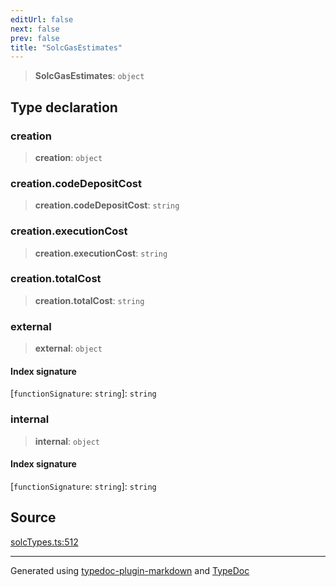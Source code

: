 ```yaml
---
editUrl: false
next: false
prev: false
title: "SolcGasEstimates"
---
```


> **SolcGasEstimates**: `object`

## Type declaration

### creation

> **creation**: `object`

### creation.codeDepositCost

> **creation.codeDepositCost**: `string`

### creation.executionCost

> **creation.executionCost**: `string`

### creation.totalCost

> **creation.totalCost**: `string`

### external

> **external**: `object`

#### Index signature

 \[`functionSignature`: `string`\]: `string`

### internal

> **internal**: `object`

#### Index signature

 \[`functionSignature`: `string`\]: `string`

## Source

[solcTypes.ts:512](https://github.com/evmts/tevm-monorepo/blob/main/bundler-packages/solc/src/solcTypes.ts#L512)

***
Generated using [typedoc-plugin-markdown](https://www.npmjs.com/package/typedoc-plugin-markdown) and [TypeDoc](https://typedoc.org/)
